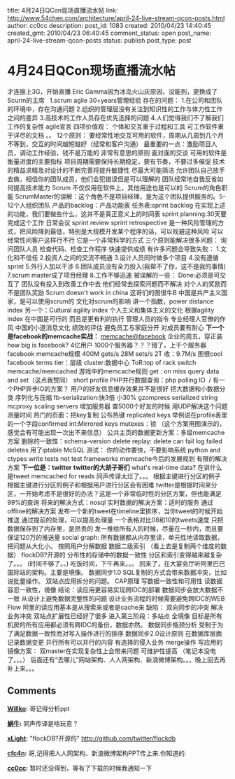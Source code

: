 title: 4月24日QCon现场直播流水帖
link: http://www.54chen.com/architecture/april-24-live-stream-qcon-posts.html
author: cc0cc
description: 
post_id: 1083
created: 2010/04/23 14:40:45
created_gmt: 2010/04/23 06:40:45
comment_status: open
post_name: april-24-live-stream-qcon-posts
status: publish
post_type: post

# 4月24日QCon现场直播流水帖

才连接上3G，开始直播 Eric Gamma因为冰岛火山灰原因，没能到，更换成了Scurm的主席   1.scrum agile 30+years管理经验 存在的问题： 1.在公司和团队的环境中，存在沟通问题 2.组织的管理层没有关注到知识性的工作与体力性工作之间的差异 3.高技术的工作人员存在优先选择的问题 4.人们觉得我们不了解我们工作的复杂性 agile宣言 四项价值观： 个体和交互重于过程和工具 可工作软件重于详尽的文档 。。 12个原则： 要经常性地交互可用的软件，周期从几周到几个月不等到，交互的时间越短越好（经常和客户沟通） 最重要的一点：激励项目人员，调动工作经验，钱不是万能的 非常有意思的原则 面对面的交谈 可用的软件是衡量进度的主要指标 项目周期需要保持长期稳定，要有节奏，不要过多催促 技术的精益求精及对设计的不断完善将提升敏捷性 尽最大可能简洁 允许团队自己放手去做，相信你的团队成员，他们会犯错误但是可以理解的 团队经常地自我反省如何提高技术能力 Scrum 不仅仅用在软件上，其他用途也是可以的 Scrum的角色职能 ScrumMaster的误解：这个角色不是项目经理，是为这个团队提供服务的。5-12个人组织团队 产品的backlog：产品功能表 任务表:sprint backlog 在实现上述的功能，我们要做些什么，这并不是真正意义上的时间表 sprint planning:30天要完成这个工作 日常会议 sprint review sprint retrospective 是一种风险管理的方式，把风险降到最低，特别是大规模开发某个程序的话，可以规避这种风险 可以经常性问客户这样行不行 它是一个非常科学的方式 三个原则能解决很多问题： 询问团队人员 检查代码、检查工作程序 快速提供成绩 有许多问题会导致失败： 1.文化和不信任 2.投资人之间的交流不畅通 3.设计人员同时做多个项目 4.没有遵循sprint 5.外行人加以干涉 6.团队成员没有全力投入(我帮不了你，这不是我的事情) 7.scrum master成了项目经理 8.工作不够迅速 被误解的一些： Done:必须是可交互了 团队没有投入到改善工作中去 他们经常去探索问题而不解决 对个人的奖励而不是团队奖励 Scrum doesn't work in china 这哥们的图很牛B 中国是共产主义国家，是可以使用scrum的 文化对scrum的影响 讲一个指数，power distance index 另一个：Cultural agility index 个人主义和集体主义的文化 根据agility index 在中国是可行的 而且是更有利的执行 管理人员的指令 专业经理人官僚的作风 中国的小道消息文化 绩效的评估 避免员工与家庭分开 对成员要有耐心 **下一个是facebook的memcache实战：** [memcache@facebook](mailto:memcache@facebook) 企业的周五，穿正装 how big is facebook? 4亿用户 1000个服务器？？？错了，上千个服务器 facebook memcache规模 400M gets/s 28M sets/s 2T 收：9.7M/s 图很cool facebook terms tier：层级 cluster:数据中心 ToR:top of rack switch memcache/memcached 游戏中的memcache规则 get : on miss query data and set（这点我赞同） short profile PHP并行数据查询：php polling IO  / 有一个PHP异步IO的方案？ 用户的好友信息缓存效果并不是很好 把大数据和小数据分类 序列化与压缩 fb-serialization:快3倍 小30% gzompress serialized string mcproxy scaling servers 增加服务器 查5000个好友的时候 用UDP解决这个问题 测量时间 热门的页面：把key复制 公布热键 replicated keys 举例说在profile表里的一个字段confirmed int:Mirrored keys mutexes：锁 （这个方案用图演示的，感觉会有可能出现一次出不来信息） 公共主页的数据更新方案：多级memcache方案 删除的一致性：schema-version delete replay: delete can fail log failed deletes 用了iptable McSQL 测试： 你的动作要快，不要影响系统 python and ctypes write tests not test frameworks memcache今后的发展规划 有限的解决方案 **下一位是：twitter** **twitter的大胡子哥们** what's real-time data? 在讲什么是tweet memcached for reads 同声传译太烂了。。。 根据主键进行分区的例子 根据主键进行分区的例子和根据用户进行分区会有困难 twitter是根据时间来分区，一开始考虑不是很好的办法？这是一个非常临时性的分区方案，但也能满足99%的查询 将来的解决方式：nosql 实时数据的解决方案：适时的服务 通过offline的解决方案 发布一个新的tweet在timeline里排序，当你tweet的时候开始推送 通过提前的处理，可以提高处理量 一个表格对比08和10的tweets速度 只把数据保存到了内存里，是昂贵的 发一推给所有人的时候，尽量在一秒内，而且要保证120万的推送量 social graph: 所有数据都从内存里读，单元性地读取数据，把问题从大化小。 按照用户分解数据 数据二级索引 （看上去是复制两个维度的数据） flockDB?开源的 分布性的存储中的数据一致性 分区和索引变得越来越复杂了。。。 (时间不够了。。) 吃饭时间，下午再来。。。 回来了，在大宴会厅听阿里巴巴国际站的架构。主要是境像。 数据同步1.0 SQL复制的方式会带来数据冲突，比如说批量操作。 双站点应用拆分的问题。 CAP原理 写数据一致性和可用性 读数据容忍一致性，境像 结论：读应用更容易实现跨IDC的部署 数据同步会放大数据不一致 从设计上避免数据完整性的问题 设计业务流程的时候需要避免跨IDC的WEB Flow 阿里的读应用基本是从搜索来或者是cache来 缺陷： 双向同步的冲突 解决业务冲突 双站点扩展性已经好了很多 进入第三阶段：多站点 全境像 目标是所有机房的所有应用都必须有跨IDC的备份，数据亦然。 数据同步瓶颈分析 受制于为了满足数据一致性而对写入操作进行的排序 数据同步2.0设计原则 在数据库层面记录数据变更 并行所有可以并行的内容 有选择的侵入业务 merge操作 写应用的镜像方案： 双master在实现复杂性上会带来问题 可维护性提高 （笔记本没电了。。。） 后面还有“去哪儿”网站架构、人人网架构、新浪微博架构。。。晚上回去再补上来。。。

## Comments

**[Willko](#12256 "2010-04-24 09:37:40"):** 哥记得分析ppt

**[蜗牛](#12257 "2010-04-24 11:49:41"):** 同声传译是啥玩意？

**[xLight](#12258 "2010-04-24 12:20:21"):** "flockDB?开源的" http://github.com/twitter/flockdb

**[cfc4n](#12263 "2010-04-27 09:55:40"):** 哥,记得把人人网架构、新浪微博架构PPT传上来.你知道的.

**[cc0cc](#12265 "2010-04-28 13:32:02"):** 暂时还没得到，等有了下载的时候我通知一下

